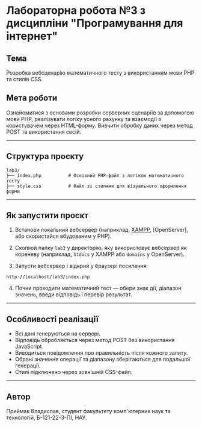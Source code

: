 # Лабораторна робота №3 з дисципліни "Програмування для інтернет"

## Тема
Розробка вебсценарію математичного тесту з використанням мови PHP та стилів CSS.

## Мета роботи
Ознайомитися з основами розробки серверних сценаріїв за допомогою мови PHP, реалізувати логіку усного рахунку та взаємодії з користувачем через HTML-форму. Вивчити обробку даних через метод POST та використання сесій.

---

## Структура проєкту
```
lab3/
├── index.php          # Основний PHP-файл з логікою математичного тесту
├── style.css          # Файл зі стилями для візуального оформлення форми
```

---

## Як запустити проєкт
1. Встанови локальний вебсервер (наприклад, [XAMPP](https://www.apachefriends.org/index.html), [OpenServer], або скористайся вбудованим у PHP).

2. Скопіюй папку `lab3` у директорію, яку використовує вебсервер як кореневу (наприклад, `htdocs` у XAMPP або `domains` у OpenServer).

3. Запусти вебсервер і відкрий у браузері посилання:
```
http://localhost/lab3/index.php
```

4. Почни проходити математичний тест — обери знак дії, діапазон значень, введи відповідь і перевір результат.

---

## Особливості реалізації
- Всі дані генеруються на сервері.
- Відповідь обробляється через метод POST без використання JavaScript.
- Виводиться повідомлення про правильність після кожного запиту.
- Обрані значення операції та діапазону зберігаються для подальшої генерації.
- Стилі підключено через зовнішній CSS-файл.

---

## Автор
Приймак Владислав, студент факультету комп'ютерних наук та технологій, Б-121-22-3-ПІ, НАУ.

